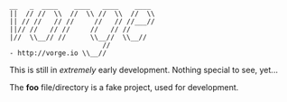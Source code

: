     __   _  ____    ____   ____    ____
    ||  // //  \\  //  \\ //  \\  //  \\
    || // //   // //     //   // //___//
    ||// //   // //     //   // //
    |//  \\__// //      \\__//  \\__//
                           //
    - http://vorge.io \\__//

This is still in *extremely* early development. Nothing special to see, yet...

The **foo** file/directory is a fake project, used for development.
